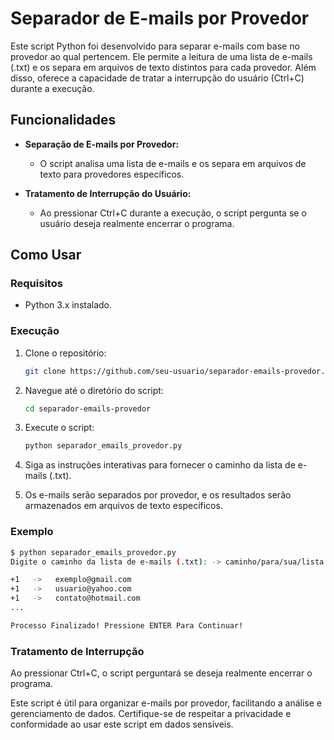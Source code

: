# Separador de E-mails por Provedor

Este script Python foi desenvolvido para separar e-mails com base no provedor ao qual pertencem. Ele permite a leitura de uma lista de e-mails (.txt) e os separa em arquivos de texto distintos para cada provedor. Além disso, oferece a capacidade de tratar a interrupção do usuário (Ctrl+C) durante a execução.

## Funcionalidades

- **Separação de E-mails por Provedor:**
   - O script analisa uma lista de e-mails e os separa em arquivos de texto para provedores específicos.

- **Tratamento de Interrupção do Usuário:**
   - Ao pressionar Ctrl+C durante a execução, o script pergunta se o usuário deseja realmente encerrar o programa.

## Como Usar

### Requisitos

- Python 3.x instalado.

### Execução

1. Clone o repositório:

    ```bash
    git clone https://github.com/seu-usuario/separador-emails-provedor.git
    ```

2. Navegue até o diretório do script:

    ```bash
    cd separador-emails-provedor
    ```

3. Execute o script:

    ```bash
    python separador_emails_provedor.py
    ```

4. Siga as instruções interativas para fornecer o caminho da lista de e-mails (.txt).
5. Os e-mails serão separados por provedor, e os resultados serão armazenados em arquivos de texto específicos.

### Exemplo

```bash
$ python separador_emails_provedor.py
Digite o caminho da lista de e-mails (.txt): -> caminho/para/sua/lista.txt

+1   ->   exemplo@gmail.com
+1   ->   usuario@yahoo.com
+1   ->   contato@hotmail.com
...

Processo Finalizado! Pressione ENTER Para Continuar!
```
### Tratamento de Interrupção

Ao pressionar Ctrl+C, o script perguntará se deseja realmente encerrar o programa.

Este script é útil para organizar e-mails por provedor, facilitando a análise e gerenciamento de dados. Certifique-se de respeitar a privacidade e conformidade ao usar este script em dados sensíveis.
